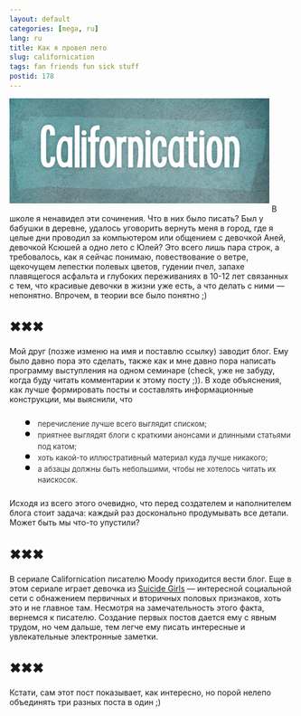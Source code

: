 ```yaml
---
layout: default
categories: [mega, ru]
lang: ru
title: Как я провел лето
slug: californication
tags: fan friends fun sick stuff 
postid: 178
---
```

<img src='/o_O/californication/californication.jpg' alt='Californication' style="padding-bottom: 15px;" width="460" height="186"/>
В школе я ненавидел эти сочинения. Что в них было писать? Был у бабушки в деревне, удалось уговорить вернуть меня в город, где я целые дни проводил за компьютером или общением с девочкой Аней, девочкой Ксюшей а одно лето с Юлей? Это всего лишь пара строк, а требовалось, как я сейчас понимаю, повествование о ветре, щекочущем лепестки полевых цветов, гудении пчел, запахе плавящегося асфальта и глубоких переживаниях в 10-12 лет связанных с тем, что красивые девочки в жизни уже есть, а что делать с ними — непонятно. Впрочем, в теории все было понятно ;)
<h2 style="font-size: 24px;">✖✖✖</h2>
Мой друг (позже изменю на имя и поставлю ссылку) заводит блог.<!--more--> Ему было давно пора это сделать, также как и мне давно пора написать программу выступления на одном семинаре (check, уже не забуду, когда буду читать комментарии к этому посту ;)). В ходе объяснения, как лучше формировать посты и составлять информационные конструкции, мы выяснили, что<ul style="font-size: 24px; color: #000; margin-left: 50px; padding-left: 0; line-height: 70%;">
<li><span style="font-size: 13px; color: #333;">перечисление лучше всего выглядит списком;</span></li>
<li><span style="font-size: 13px; color: #333;">приятнее выглядят блоги с краткими анонсами и длинными статьями под катом;</span></li>
<li><span style="font-size: 13px; color: #333;">хоть какой-то иллюстративный материал куда лучше никакого;</span></li> 
<li><span style="font-size: 13px; color: #333;">а абзацы должны быть небольшими, чтобы не хотелось читать их наискосок.</span></li>
</ul>Исходя из всего этого очевидно, что перед создателем и наполнителем блога стоит задача: каждый раз досконально продумывать все детали. Может быть мы что-то упустили?
<h2 style="font-size: 24px;">✖✖✖</h2>
В сериале Californication писателю Moody приходится вести блог. Еще в этом сериале играет девочка из <a href="http://suicidegirls.com/">Suicide Girls</a> — интересной социальной сети с обнажением первичных и вторичных половых признаков, хоть это и не главное там. Несмотря на замечательность этого факта, вернемся к писателю. Создание первых постов дается ему с явным трудом, но чем дальше, тем легче ему писать интересные и увлекательные электронные заметки.
<h2 style="font-size: 24px;">✖✖✖</h2>
Кстати, сам этот пост показывает, как интересно, но порой нелепо объединять три разных поста в один ;)